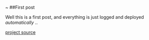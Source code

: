 ~
##First post

Well this is a first post, and everything is just logged and deployed *automatically* ..

[project source](https://github.com/K0F/www_upkeep)
